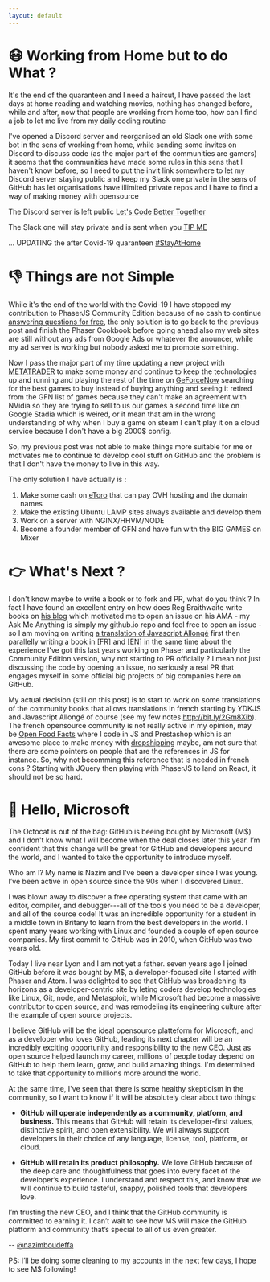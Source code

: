 ```yaml
---
layout: default
---
```


# 😷 Working from Home but to do What ?

It's the end of the quaranteen and I need a haircut, I have passed the last days at home reading and watching movies, nothing has changed before, while and after, now that people are working from home too, how can I find a job to let me live from my daily coding routine

I've opened a Discord server and reorganised an old Slack one with some bot in the sens of working from home, while sending some invites on Discord to discuss code (as the major part of the communities are gamers) it seems that the communities have made some rules in this sens that I haven't know before, so I need to put the invit link somewhere to let my Discord server staying public and keep my Slack one private in the sens of GitHub has let organisations have illimited private repos and I have to find a way of making money with opensource

The Discord server is left public [Let's Code Better Together](https://discord.gg/EpZTKMb) 

The Slack one will stay private and is sent when you [TIP ME](https://fr.tipeee.com/nazimboudeffa)

... UPDATING the after Covid-19 quaranteen [#StayAtHome](https://twitter.com/search?q=%23StayAtHome)

# 👎 Things are not Simple

While it's the end of the world with the Covid-19 I have stopped my contribution to PhaserJS Community Edition because of no cash to continue [answering questions for free](https://stackoverflow.com/search?q=user:2107253+[phaser-framework]), the only solution is to go back to the previous post and finish the Phaser Cookbook before going ahead also my web sites are still without any ads from Google Ads or whatever the anouncer, while my ad server is working but nobody asked me to promote something.

Now I pass the major part of my time updating a new project with [METATRADER](https://trello.com/b/YNVaqAtS/metatrader) to make some money and continue to keep the technologies up and running and playing the rest of the time on [GeForceNow](https://trello.com/b/EBT5dqv1/geforcenow) searching for the best games to buy instead of buying anything and seeing it retired from the GFN list of games because they can't make an agreement with NVidia so they are trying to sell to us our games a second time like on Google Stadia which is weired, or it mean that am in the wrong understanding of why when I buy a game on steam I can't play it on a cloud service because I don't have a big 2000$ config. 

So, my previous post was not able to make things more suitable for me or motivates me to continue to develop cool stuff on GitHub and the problem is that I don't have the money to live in this way.

The only solution I have actually is :

1. Make some cash on [eToro](https://www.etoro.com/people/nazimboudeffa) that can pay OVH hosting and the domain names
2. Make the existing Ubuntu LAMP sites always available and develop them
3. Work on a server with NGINX/HHVM/NODE
4. Become a founder member of GFN and have fun with the BIG GAMES on Mixer

# 👉 What's Next ?

I don't know maybe to write a book or to fork and PR, what do you think ? In fact I have found an excellent entry on how does Reg Braithwaite write books on [his blog](http://braythwayt.com/2015/01/29/how-i-write-books-with-github-and-leanpub.html) which motivated me to open an issue on his AMA - my Ask Me Anything is simply my github.io repo and feel free to open an issue - so I am moving on writing [a translation of Javascript Allongé](https://leanpub.com/javascript-rallonge) first then parallelly writing a book in [FR] and [EN] in the same time about the experience I've got this last years working on Phaser and particularly the Community Edition version, why not starting to PR officially ? I mean not just discussing the code by opening an issue, no seriously a real PR that engages myself in some official big projects of big companies here on GitHub.

My actual decision (still on this post) is to start to work on some translations of the community books that allows translations in french starting by YDKJS and Javascript Allongé of course (see my few notes http://bit.ly/2Gm8Xib). The french opensource community is not really active in my opinion, may be [Open Food Facts](https://openfoodfacts.org) where I code in JS and Prestashop which is an awesome place to make money with [dropshipping](https://github.com/nazimboudeffa/prestaliexpress) maybe, am not sure that there are some pointers on people that are the references in JS for instance. So, why not becomming this reference that is needed in french cons ? Starting with JQuery then playing with PhaserJS to land on React, it should not be so hard.


# 👋 Hello, Microsoft

The Octocat is out of the bag: GitHub is beeing bought by Microsoft (M$) and I don't know what I will become when the deal closes later this year. I’m confident that this change will be great for GitHub and developers around the world, and I wanted to take the opportunity to introduce myself.

Who am I? My name is Nazim and I’ve been a developer since I was young. I’ve been active in open source since the 90s when I discovered Linux.

I was blown away to discover a free operating system that came with an editor, compiler, and debugger---all of the tools you need to be a developer, and all of the source code! It was an incredible opportunity for a student in a middle town in Britany to learn from the best developers in the world. I spent many years working with Linux and founded a couple of open source companies. My first commit to GitHub was in 2010, when GitHub was two years old.

Today I live near Lyon and I am not yet a father. seven years ago I joined GitHub before it was bought by M$, a developer-focused site I started with Phaser and Atom. I was delighted to see that GitHub was broadening its horizons as a developer-centric site by leting coders develop  technologies like Linux, Git, node, and Metasploit, while Microsoft had become a massive contributor to open source, and was remodeling its engineering culture after the example of open source projects.

I believe GitHub will be the ideal opensource platteform for Microsoft, and as a developer who loves GitHub, leading its next chapter will be an incredibly exciting opportunity and responsibility to the new CEO. Just as open source helped launch my career, millions of people today depend on GitHub to help them learn, grow, and build amazing things. I'm determined to take that opportunity to millions more around the world.

At the same time, I've seen that there is some healthy skepticism in the community, so I want to know if it will be absolutely clear about two things:

* **GitHub will operate independently as a community, platform, and business.** This means that GitHub will retain its developer-first values, distinctive spirit, and open extensibility. We will always support developers in their choice of any language, license, tool, platform, or cloud.

* **GitHub will retain its product philosophy.** We love GitHub because of the deep care and thoughtfulness that goes into every facet of the developer’s experience. I understand and respect this, and know that we will continue to build tasteful, snappy, polished tools that developers love.

I’m trusting the new CEO, and I think that the GitHub community is committed to earning it. I can’t wait to see how M$ will make the GitHub platform and community that’s special to all of us even greater.

-- [@nazimboudeffa](https://github.com/nazimboudeffa)

PS: I’ll be doing some cleaning to my accounts in the next few days, I hope to see M$ following!
